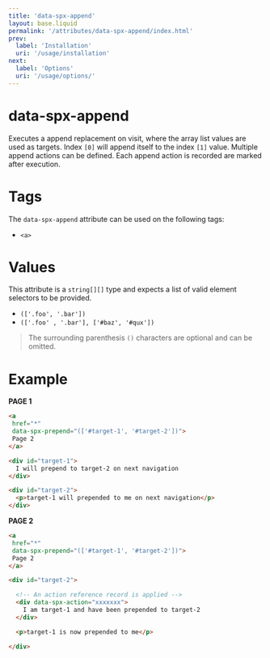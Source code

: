 ```yaml
---
title: 'data-spx-append'
layout: base.liquid
permalink: '/attributes/data-spx-append/index.html'
prev:
  label: 'Installation'
  uri: '/usage/installation'
next:
  label: 'Options'
  uri: '/usage/options/'
---
```


# data-spx-append

Executes a append replacement on visit, where the array list values are used as targets. Index `[0]` will append itself to the index `[1]` value. Multiple append actions can be defined. Each append action is recorded are marked after execution.

# Tags

The `data-spx-append` attribute can be used on the following tags:

- `<a>`

# Values

This attribute is a `string[][]` type and expects a list of valid element selectors to be provided.

- `(['.foo', '.bar'])`
- `(['.foo' , '.bar'], ['#baz', '#qux'])`

> The surrounding parenthesis `()` characters are optional and can be omitted.

# Example

**PAGE 1**

<!-- prettier-ignore -->
```html
<a
 href="*"
 data-spx-prepend="(['#target-1', '#target-2'])">
 Page 2
</a>

<div id="target-1">
  I will prepend to target-2 on next navigation
</div>

<div id="target-2">
  <p>target-1 will prepended to me on next navigation</p>
</div>

```

**PAGE 2**

<!-- prettier-ignore -->
```html
<a
 href="*"
 data-spx-prepend="(['#target-1', '#target-2'])">
 Page 2
</a>

<div id="target-2">

  <!-- An action reference record is applied -->
  <div data-spx-action="xxxxxxx">
    I am target-1 and have been prepended to target-2
  </div>

  <p>target-1 is now prepended to me</p>

</div>

```
